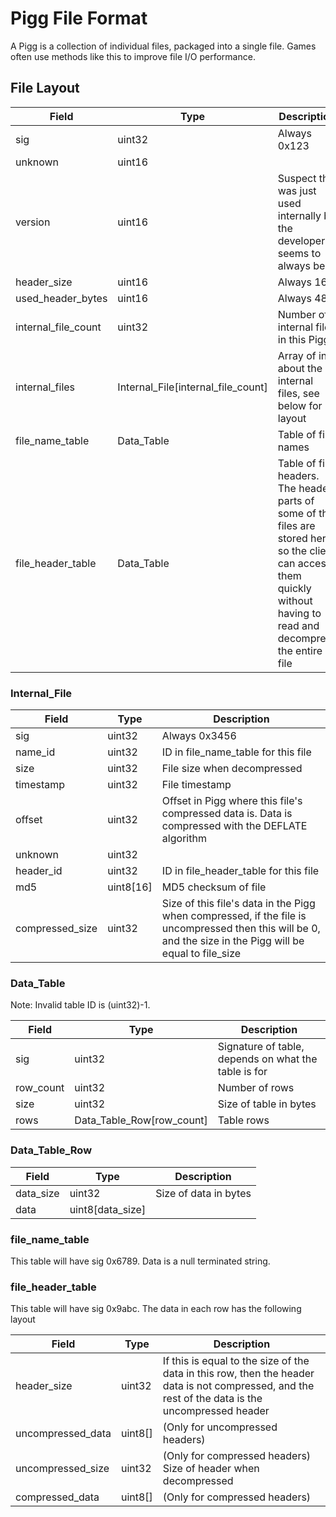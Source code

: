 
# Pigg File Format

A Pigg is a collection of individual files, packaged into a single file. Games often use methods like this to improve file I/O performance.

## File Layout

|Field|Type|Description|
|-|-|-|
|sig|uint32|Always 0x123|
|unknown|uint16||
|version|uint16|Suspect this was just used internally by the developers, seems to always be 2|
|header_size|uint16|Always 16|
|used_header_bytes|uint16|Always 48|
|internal_file_count|uint32|Number of internal files in this Pigg|
|internal_files|Internal_File[internal_file_count]|Array of info about the internal files, see below for layout|
|file_name_table|Data_Table|Table of file names|
|file_header_table|Data_Table|Table of file headers. The header parts of some of the files are stored here so the client can access them quickly without having to read and decompress the entire file|

### Internal_File

|Field|Type|Description|
|-|-|-|
|sig|uint32|Always 0x3456|
|name_id|uint32|ID in file_name_table for this file|
|size|uint32|File size when decompressed|
|timestamp|uint32|File timestamp|
|offset|uint32|Offset in Pigg where this file's compressed data is. Data is compressed with the DEFLATE algorithm|
|unknown|uint32||
|header_id|uint32|ID in file_header_table for this file|
|md5|uint8[16]|MD5 checksum of file|
|compressed_size|uint32|Size of this file's data in the Pigg when compressed, if the file is uncompressed then this will be 0, and the size in the Pigg will be equal to file_size|

### Data_Table

Note: Invalid table ID is (uint32)-1.

|Field|Type|Description|
|-|-|-|
|sig|uint32|Signature of table, depends on what the table is for|
|row_count|uint32|Number of rows|
|size|uint32|Size of table in bytes|
|rows|Data_Table_Row[row_count]|Table rows|

### Data_Table_Row

|Field|Type|Description|
|-|-|-|
|data_size|uint32|Size of data in bytes|
|data|uint8[data_size]||

### file_name_table

This table will have sig 0x6789.
Data is a null terminated string.

### file_header_table

This table will have sig 0x9abc.
The data in each row has the following layout

|Field|Type|Description|
|-|-|-|
|header_size|uint32|If this is equal to the size of the data in this row, then the header data is not compressed, and the rest of the data is the uncompressed header|
|uncompressed_data|uint8[]|(Only for uncompressed headers)|
|uncompressed_size|uint32|(Only for compressed headers) Size of header when decompressed|
|compressed_data|uint8[]|(Only for compressed headers)|
